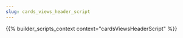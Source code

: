 ```yaml
---
slug: cards_views_header_script
---
```


{{% builder_scripts_context context="cardsViewsHeaderScript" %}}

